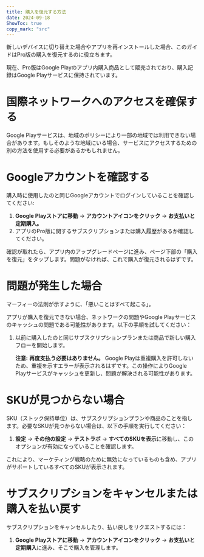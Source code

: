 ```yaml
---
title: 購入を復元する方法  
date: 2024-09-18  
ShowToc: true
copy_mark: "src"
---
```


新しいデバイスに切り替えた場合やアプリを再インストールした場合、このガイドはPro版の購入を復元するのに役立ちます。

現在、Pro版はGoogle Playのアプリ内購入商品として販売されており、購入記録はGoogle Playサービスに保持されています。

# 国際ネットワークへのアクセスを確保する

Google Playサービスは、地域のポリシーにより一部の地域では利用できない場合があります。もしそのような地域にいる場合、サービスにアクセスするための別の方法を使用する必要があるかもしれません。

# Googleアカウントを確認する

購入時に使用したのと同じGoogleアカウントでログインしていることを確認してください:

1. **Google Playストアに移動** -> **アカウントアイコンをクリック** -> **お支払いと定期購入。**  
2. アプリのPro版に関するサブスクリプションまたは購入履歴があるか確認してください。

確認が取れたら、アプリ内のアップグレードページに進み、ページ下部の「購入を復元」をタップします。問題がなければ、これで購入が復元されるはずです。

# 問題が発生した場合

マーフィーの法則が示すように、「悪いことはすべて起こる」。

アプリが購入を復元できない場合、ネットワークの問題やGoogle Playサービスのキャッシュの問題である可能性があります。以下の手順を試してください：

1. 以前に購入したのと同じサブスクリプションプランまたは商品で新しい購入フローを開始します。

   **注意:** **再度支払う必要はありません。** Google Playは重複購入を許可しないため、重複を示すエラーが表示されるはずです。この操作によりGoogle Playサービスがキャッシュを更新し、問題が解決される可能性があります。

# SKUが見つからない場合

SKU（ストック保持単位）は、サブスクリプションプランや商品のことを指します。必要なSKUが見つからない場合は、以下の手順を実行してください：

1. **設定** -> **その他の設定** -> **テストラボ** -> **すべてのSKUを表示**に移動し、このオプションが有効になっていることを確認します。
   
これにより、マーケティング戦略のために無効になっているものも含め、アプリがサポートしているすべてのSKUが表示されます。

# サブスクリプションをキャンセルまたは購入を払い戻す

サブスクリプションをキャンセルしたり、払い戻しをリクエストするには：

1. **Google Playストアに移動** -> **アカウントアイコンをクリック** -> **お支払いと定期購入**に進み、そこで購入を管理します。